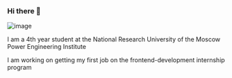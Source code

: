 ### Hi there 👋                                                                                                               
![image](https://user-images.githubusercontent.com/62762584/131814382-93e5b3f9-007a-4470-9c26-c34f5fd9c327.png)


I am a 4th year student at the National Research University of the Moscow Power Engineering Institute

I am working on getting my first job on the frontend-development internship program

